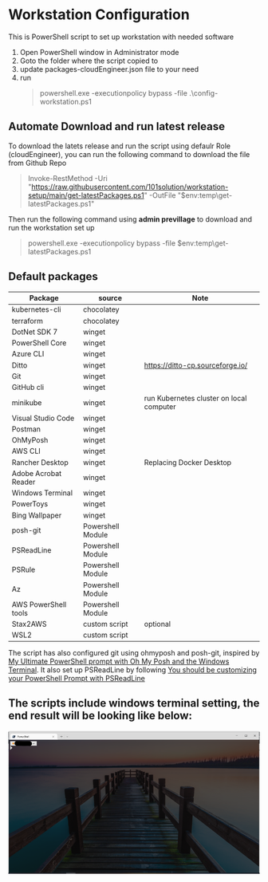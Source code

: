 # Workstation Configuration
This is PowerShell script to set up workstation with needed software
1. Open PowerShell window in Administrator mode
1. Goto the folder where the script copied to
1. update packages-cloudEngineer.json file to your need
1. run
    > powershell.exe -executionpolicy bypass -file .\config-workstation.ps1

## Automate Download and run latest release
To download the latets release and run the script using defaulr Role (cloudEngineer), you can run the following command to download the file from Github Repo

> Invoke-RestMethod -Uri "https://raw.githubusercontent.com/101solution/workstation-setup/main/get-latestPackages.ps1" -OutFile "$env:temp\get-latestPackages.ps1"

Then run the following command using **admin previllage** to download and run the workstation set up 

> powershell.exe -executionpolicy bypass -file $env:temp\get-latestPackages.ps1

## Default packages 

| Package | source | Note |
| ------- | ------ | -----|
| kubernetes-cli | chocolatey |
| terraform | chocolatey |
| DotNet SDK 7 | winget |
| PowerShell Core | winget |
| Azure CLI | winget |
| Ditto | winget | https://ditto-cp.sourceforge.io/ |
| Git | winget |
| GitHub cli | winget |
| minikube | winget | run Kubernetes cluster on local computer |
| Visual Studio Code | winget |
| Postman | winget  | |
| OhMyPosh | winget |
| AWS CLI | winget |
| Rancher Desktop | winget | Replacing Docker Desktop |
| Adobe Acrobat Reader | winget |
| Windows Terminal | winget |
| PowerToys | winget | |
| Bing Wallpaper | winget | |
| posh-git | Powershell Module |
| PSReadLine | Powershell Module |
| PSRule | Powershell Module |
| Az | Powershell Module |
| AWS PowerShell tools | Powershell Module | |
| Stax2AWS | custom script | optional |
| WSL2 | custom script ||

The script has also configured git using ohmyposh and posh-git, inspired by [My Ultimate PowerShell prompt with Oh My Posh and the Windows Terminal](https://www.hanselman.com/blog/my-ultimate-powershell-prompt-with-oh-my-posh-and-the-windows-terminal).
It also set up PSReadLine by following [You should be customizing your PowerShell Prompt with PSReadLine](https://www.hanselman.com/blog/you-should-be-customizing-your-powershell-prompt-with-psreadline)

## The scripts include windows terminal setting, the end result will be looking like below:
![Windows Terminal](win-term.png)